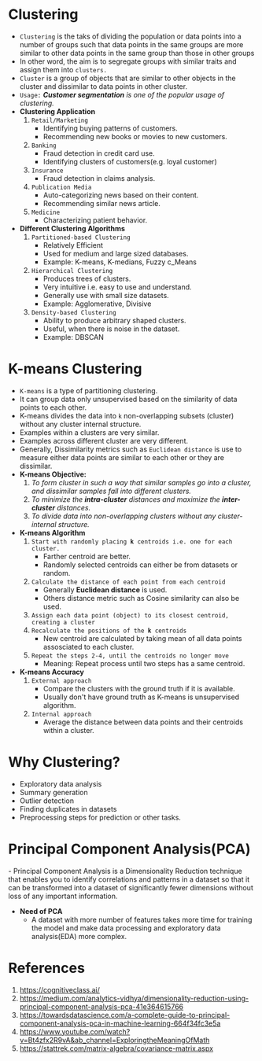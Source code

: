 <h1>Clustering</h1>
<ul>
    <li><code>Clustering</code> is the taks of dividing the population or data points into a number of groups such that data points in the same groups are more similar to other data points in the same group than those in other groups</li>
    <li>In other word, the aim is to segregate groups with similar traits and assign them into <code>clusters.</code></li>
    <li><code>Cluster</code> is a group of objects that are similar to other objects in the cluster and dissimilar to data points in other cluster.</li>
    <li><code>Usage:</code> <i><strong>Customer segmentation</strong> is one of the popular usage of clustering.</i></li>
    <li>
        <strong>Clustering Application</strong>
        <ol>
            <li>
                <code>Retail/Marketing</code>
                <ul>
                    <li>Identifying buying patterns of customers.</li>
                    <li>Recommending new books or movies to new customers.</li>
                </ul>
            </li>
            <li>
                <code>Banking</code>
                <ul>
                    <li>Fraud detection in credit card use.</li>
                    <li>Identifying clusters of customers(e.g. loyal customer)</li>
                </ul>
            </li>
            <li>
                <code>Insurance</code>
                <ul>
                    <li>Fraud detection in claims analysis.</li>
                </ul>
            </li>
            <li>
                <code>Publication Media</code>
                <ul>
                    <li>Auto-categorizing news based on their content.</li>
                    <li>Recommending similar news article.</li>
                </ul>
            </li>
            <li>
                <code>Medicine</code>
                <ul>
                    <li>Characterizing patient behavior.</li>
                </ul>
            </li>
        </ol>
    </li>
    <li>
        <strong>Different Clustering Algorithms</strong>
        <ol>
            <li>
                <code>Partitioned-based Clustering</code>
                <ul>
                    <li>Relatively Efficient</li>
                    <li>Used for medium and large sized databases.</li>
                    <li>Example: K-means, K-medians, Fuzzy c_Means</li>
                </ul>
            </li>
            <li>
                <code>Hierarchical Clustering</code>
                <ul>
                    <li>Produces trees of clusters.</li>
                    <li>Very intuitive i.e. easy to use and understand.</li>
                    <li>Generally use with small size datasets.</li>
                    <li>Example: Agglomerative, Divisive</li>
                </ul>
            </li>
            <li>
                <code>Density-based Clustering</code>
                <ul>
                    <li>Ability to produce arbitrary shaped clusters.</li>
                    <li>Useful, when there is noise in the dataset.</li>
                    <li>Example: DBSCAN</li>
                </ul>
            </li>
        </ol>
    </li>
</ul>

<h1>K-means Clustering</h1>
<ul>
    <li><code>K-means</code> is a type of partitioning clustering.</li>
    <li>It can group data only unsupervised based on the similarity of data points to each other.</li>
    <li>K-means divides the data into <code>k</code> non-overlapping subsets (cluster) without any cluster internal structure.</li>
    <li>Examples within a clusters are very similar.</li>
    <li>Examples across different cluster are very different.</li>
    <li>Generally, Dissimilarity metrics such as <code>Euclidean distance</code> is use to measure either data points are similar to each other or they are dissimilar.</li>
    <li>
        <strong>K-means Objective:</strong>
        <ol>
            <li><i>To form cluster in such a way that similar samples go into a cluster, and dissimilar samples fall into different clusters.</i></li>
            <li><i>To minimize the <strong>intra-cluster</strong> distances and maximize the <strong>inter-cluster</strong> distances.</i></li>
            <li><i>To divide data into non-overlapping clusters without any cluster-internal structure.</i></li>
        </ol>
    </li>
    <li>
        <strong>K-means Algorithm</strong>
        <ol>
            <li>
                <code>Start with randomly placing <strong>k</strong> centroids i.e. one for each cluster.</code>
                <ul>
                    <li>Farther centroid are better.</li>
                    <li>Randomly selected centroids can either be from datasets or random.</li>
                </ul>
            </li>
            <li>
                <code>Calculate the distance of each point from each centroid</code>
                <ul>
                    <li>Generally <strong>Euclidean distance</strong> is used.</li>
                    <li>Others distance metric such as Cosine similarity can also be used.</li>
                </ul>
            </li>
            <li>
                <code>Assign each data point (object) to its closest centroid, creating a cluster</code>
            </li>
            <li>
                <code>Recalculate the positions of the <strong>k</strong> centroids</code>
                <ul>
                    <li>New centroid are calculated by taking mean of all data points assosciated to each cluster.</li>
                </ul>
            </li>
            <li>
                <code>Repeat the steps 2-4, until the centroids no longer move</code>
                <ul>
                    <li>Meaning: Repeat process until two steps has a same centroid.</li>
                </ul>
            </li>
        </ol>
    </li>
    <li>
        <strong>K-means Accuracy</strong>
        <ol>
            <li>
                <code>External approach</code>
                <ul>
                    <li>Compare the clusters with the ground truth if it is available.</li>
                    <li>Usually don't have ground truth as K-means is unsupervised algorithm.</li>
                </ul>
            </li>
            <li>
                <code>Internal approach</code>
                <ul>
                    <li>Average the distance between data points and their centroids within a cluster.</li>
                </ul>
            </li>
        </ol>
    </li>
</ul>

<h1>Why Clustering?</h1>
<ul>
    <li>Exploratory data analysis</li>
    <li>Summary generation</li>
    <li>Outlier detection</li>
    <li>Finding duplicates in datasets</li>
    <li>Preprocessing steps for prediction or other tasks.</li>
</ul>

<h1>Principal Component Analysis(PCA)</h1>
- Principal Component Analysis is a Dimensionality Reduction technique that enables you to identify correlations and patterns in a dataset so that it can be transformed into a dataset of significantly fewer dimensions without loss of any important information.  

- **Need of PCA**       
    - A dataset with more number of features takes more time for training the model and make data processing and exploratory data analysis(EDA) more complex.
   

# References
1. https://cognitiveclass.ai/
2. https://medium.com/analytics-vidhya/dimensionality-reduction-using-principal-component-analysis-pca-41e364615766
3. https://towardsdatascience.com/a-complete-guide-to-principal-component-analysis-pca-in-machine-learning-664f34fc3e5a
4. https://www.youtube.com/watch?v=Bt4zfx2R9vA&ab_channel=ExploringtheMeaningOfMath
5. https://stattrek.com/matrix-algebra/covariance-matrix.aspx
